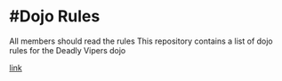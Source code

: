 #Dojo Rules
==========
All members should read the rules
This repository contains a list of dojo rules for the Deadly Vipers dojo

[link](https://github.com/deadlyvipers)
